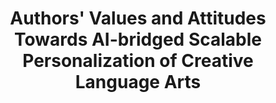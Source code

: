 ---
title: "Authors' Values and Attitudes Towards AI-bridged Scalable Personalization of Creative Language Arts"
categories: publications
# pdf : CHI2022-TaleBrush.pdf
link: https://arxiv.org/abs/2403.00439
authors: Taewook Kim, Hyomin Han, Eytan Adar, Matthew Kay, John Joon Young Chung
image: 2024_AIbridgedCLA.png
# video: https://youtu.be/F_y6drm6af8 
venue : CHI2024
type : full
# bibtex: "@inbook{chung2021talebrush,
# author = {Chung, John Joon Young and Kim, Wooseok and Yoo, Kang Min and Lee, Hwaran and Adar, Eytan and Chang, Minsuk},
# title = {TaleBrush: Sketching Stories with Generative Pretrained Language Models},
# year = {2024},
# publisher = {Association for Computing Machinery},
# address = {New York, NY, USA},
# booktitle = {Proceedings of the 2024 CHI Conference on Human Factors in Computing Systems}
# }"
layout: publications_single
# project_page: https://johnr0.github.io/publications/TaleBrush_CHI2022/
tags:
  - authorial control, creative language arts, creative writing, generative AI, large language models, scalable personalization
---